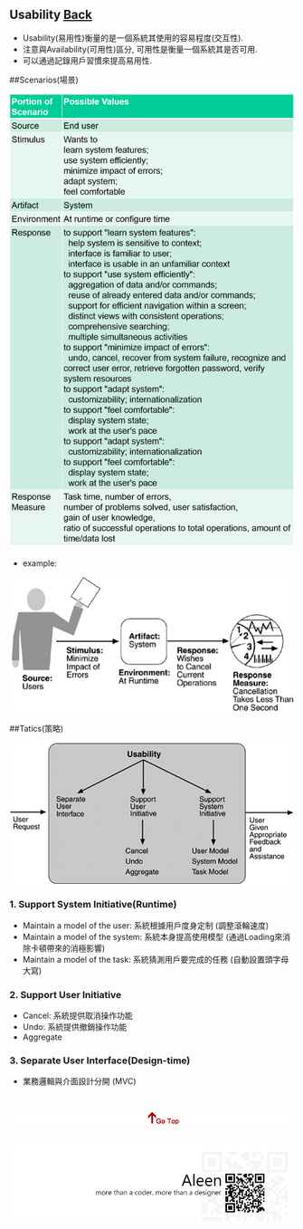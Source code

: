## Usability	[Back](./../QA.md)
- Usability(易用性)衡量的是一個系統其使用的容易程度(交互性).
- 注意與Availability(可用性)區分, 可用性是衡量一個系統其是否可用.
- 可以通過記錄用戶習慣來提高易用性.

##Scenarios(場景)

<img src="./scenario_list.png">

- example:

<img src="./usability_scenario.png">



##Tatics(策略)

<img src="./usability_tactics.png">

### 1. Support System Initiative(Runtime)
- Maintain a model of the user: 系統根據用戶度身定制 (調整滾輪速度)
- Maintain a model of the system: 系統本身提高使用模型 (通過Loading來消除卡頓帶來的消極影響)
- Maintain a model of the task: 系統猜測用戶要完成的任務 (自動設置頭字母大寫)

### 2. Support User Initiative
- Cancel: 系統提供取消操作功能
- Undo: 系統提供撤銷操作功能
- Aggregate

### 3. Separate User Interface(Design-time)
- 業務邏輯與介面設計分開 (MVC)

<a href="#" style="left:200px;"><img src="./../../../pic/gotop.png"></a>
=====
<a href="http://aleen42.github.io/" target="_blank" ><img src="./../../../pic/tail.gif"></a>

